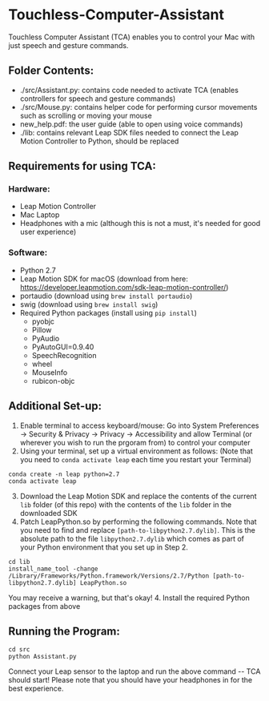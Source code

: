 # Touchless-Computer-Assistant

Touchless Computer Assistant (TCA) enables you to control your Mac with just speech and gesture commands. 

## Folder Contents:
- ./src/Assistant.py: contains code needed to activate TCA (enables controllers for speech and gesture commands)
- ./src/Mouse.py: contains helper code for performing cursor movements such as scrolling or moving your mouse
- new_help.pdf: the user guide (able to open using voice commands)
- ./lib: contains relevant Leap SDK files needed to connect the Leap Motion Controller to Python, should be replaced

## Requirements for using TCA:
### Hardware:
- Leap Motion Controller
- Mac Laptop
- Headphones with a mic (although this is not a must, it's needed for good user experience)

### Software:
- Python 2.7
- Leap Motion SDK for macOS (download from here: https://developer.leapmotion.com/sdk-leap-motion-controller/)
- portaudio (download using ```brew install portaudio```)
- swig (download using ```brew install swig```)
- Required Python packages (install using ```pip install```)
  - pyobjc
  - Pillow
  - PyAudio
  - PyAutoGUI=0.9.40
  - SpeechRecognition
  - wheel
  - MouseInfo
  - rubicon-objc

## Additional Set-up:
1. Enable terminal to access keyboard/mouse: Go into System Preferences -> Security & Privacy -> Privacy -> Accessibility and allow Terminal (or wherever you wish to run the prgoram from) to control your computer
2. Using your terminal, set up a virtual environment as follows: (Note that you need to ```conda activate leap``` each time you restart your Terminal)
```
conda create -n leap python=2.7
conda activate leap
```
3. Download the Leap Motion SDK and replace the contents of the current ```lib``` folder (of this repo) with the contents of the ```lib``` folder in the downloaded SDK
3. Patch LeapPython.so by performing the following commands. Note that you need to find and replace ```[path-to-libpython2.7.dylib]```. This is the absolute path to the file ```libpython2.7.dylib``` which comes as part of your Python environment that you set up in Step 2.
```
cd lib
install_name_tool -change /Library/Frameworks/Python.framework/Versions/2.7/Python [path-to-libpython2.7.dylib] LeapPython.so
```
You may receive a warning, but that's okay!
4. Install the required Python packages from above

## Running the Program:
```
cd src
python Assistant.py
```
Connect your Leap sensor to the laptop and run the above command -- TCA should start! Please note that you should have your headphones in for the best experience.
